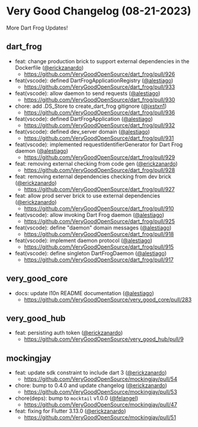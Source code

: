 # Very Good Changelog (08-21-2023)

More Dart Frog Updates!

## dart_frog

- feat: change production brick to support external dependencies in the Dockerfile ([@erickzanardo](https://github.com/erickzanardo))
  - https://github.com/VeryGoodOpenSource/dart_frog/pull/926
- feat(vscode): defined DartFrogApplicationRegistry ([@alestiago](https://github.com/alestiago))
  - https://github.com/VeryGoodOpenSource/dart_frog/pull/933
- feat(vscode): allow daemon to send requests ([@alestiago](https://github.com/alestiago))
  - https://github.com/VeryGoodOpenSource/dart_frog/pull/930
- chore: add .DS_Store to create_dart_frog gitignore ([@jxstxn1](https://github.com/jxstxn1))
  - https://github.com/VeryGoodOpenSource/dart_frog/pull/936
- feat(vscode): defined DartFrogApplication ([@alestiago](https://github.com/alestiago))
  - https://github.com/VeryGoodOpenSource/dart_frog/pull/932
- feat(vscode): defined dev_server domain ([@alestiago](https://github.com/alestiago))
  - https://github.com/VeryGoodOpenSource/dart_frog/pull/931
- feat(vscode): implemented requestIdentifierGenerator for Dart Frog daemon ([@alestiago](https://github.com/alestiago))
  - https://github.com/VeryGoodOpenSource/dart_frog/pull/929
- feat: removing external checking from code gen ([@erickzanardo](https://github.com/erickzanardo))
  - https://github.com/VeryGoodOpenSource/dart_frog/pull/928
- feat: removing external dependencies checking from dev brick ([@erickzanardo](https://github.com/erickzanardo))
  - https://github.com/VeryGoodOpenSource/dart_frog/pull/927
- feat: allow prod server brick to use external dependencies ([@erickzanardo](https://github.com/erickzanardo))
  - https://github.com/VeryGoodOpenSource/dart_frog/pull/910
- feat(vscode): allow invoking Dart Frog daemon ([@alestiago](https://github.com/alestiago))
  - https://github.com/VeryGoodOpenSource/dart_frog/pull/925
- feat(vscode): define "daemon" domain messages ([@alestiago](https://github.com/alestiago))
  - https://github.com/VeryGoodOpenSource/dart_frog/pull/918
- feat(vscode): implement daemon protocol ([@alestiago](https://github.com/alestiago))
  - https://github.com/VeryGoodOpenSource/dart_frog/pull/915
- feat(vscode): define singleton DartFrogDaemon ([@alestiago](https://github.com/alestiago))
  - https://github.com/VeryGoodOpenSource/dart_frog/pull/917

## very_good_core

- docs: update l10n README documentation ([@alestiago](https://github.com/alestiago))
  - https://github.com/VeryGoodOpenSource/very_good_core/pull/283

## very_good_hub

- feat: persisting auth token ([@erickzanardo](https://github.com/erickzanardo))
  - https://github.com/VeryGoodOpenSource/very_good_hub/pull/9

## mockingjay

- feat: update sdk constraint to include dart 3 ([@erickzanardo](https://github.com/erickzanardo))
  - https://github.com/VeryGoodOpenSource/mockingjay/pull/54
- chore: bump to 0.4.0 and update changelog ([@erickzanardo](https://github.com/erickzanardo))
  - https://github.com/VeryGoodOpenSource/mockingjay/pull/53
- chore(deps): bump to `mocktail` v1.0.0 ([@felangel](https://github.com/felangel))
  - https://github.com/VeryGoodOpenSource/mockingjay/pull/47
- feat: fixing for Flutter 3.13.0 ([@erickzanardo](https://github.com/erickzanardo))
  - https://github.com/VeryGoodOpenSource/mockingjay/pull/51
